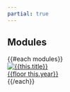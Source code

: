 ```yaml
---
partial: true
---
```

<section class="modules" markdown="1">

# Modules

<div class="grid">
  {{#each modules}}
  <a class="module" href="{{relative this.url}}">
    <div class="blur-cover">
      <img alt="{{this.title}}"
           src="{{relative this.cover}}">
    </div>
    <div class="year">{{floor this.year}}</div>
  </a>
  {{/each}}
</div>

</section>
